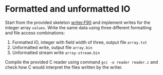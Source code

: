 # Formatted and unformatted IO

Start from the provided skeleton [writer.F90](writer.F90) and
implement writes for the integer array `values`. Write the same data
using three different formatting and file access combinations:

1. Formatted IO, integer with field width of three, output 
   file `array.txt`
2. Unformatted write, output file `array.bin`
3. Unformatted stream write `array-stream.bin`

Compile the provided C reader using command `gcc -o reader reader.c`
and check how C would interpret the files written by the writer.

